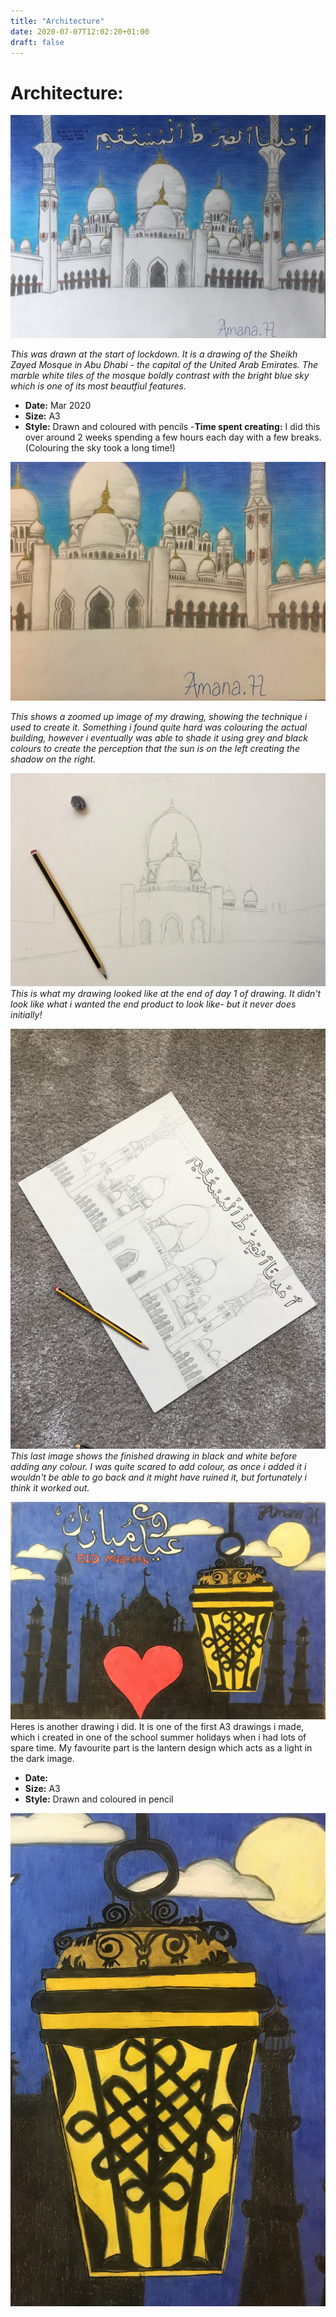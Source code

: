 ```yaml
---
title: "Architecture"
date: 2020-07-07T12:02:20+01:00
draft: false
---
```


# Architecture:

![Drawing 1](Mosque.jpeg)

*This was drawn at the start of lockdown. It is a drawing of the Sheikh Zayed Mosque in Abu Dhabi - the capital of the United Arab Emirates. The marble white tiles of the mosque boldly contrast with the bright blue sky which is one of its most beautfiul features.*
- **Date:** Mar 2020
- **Size:** A3
- **Style:** Drawn and coloured with pencils
-**Time spent creating:** I did this over around 2 weeks spending a few hours each day with a few breaks. (Colouring the sky took a long time!)

![Drawing 5](Mosquezoom2.jpeg)

*This shows a zoomed up image of my drawing, showing the technique i used to create it. Something i found quite hard was colouring the actual building, however i eventually was able to shade it using grey and black colours to create the perception that the sun is on the left creating the shadow on the right.*

![Drawing 6](Mosquestart.jpeg) 
*This is what my drawing looked like at the end of day 1 of drawing. It didn't look like what i wanted the end product to look like- but it never does initially!*

![Drawing 7](Mosquebasic.jpeg)
*This last image shows the finished drawing in black and white before adding any colour. I was quite scared to add colour, as once i added it i wouldn't be able to go back and it might have ruined it, but fortunately i think it worked out.*

![Drawing 8](Eiddrawing.jpeg)
Heres is another drawing i did. It is one of the first A3 drawings i made, which i created in one of the school summer holidays when i had lots of spare time. My favourite part is the lantern design which acts as a light in the dark image. 
- **Date:** 
- **Size:** A3
- **Style:** Drawn and coloured in pencil

![Drawing 9](Eidzoom.jpeg)



